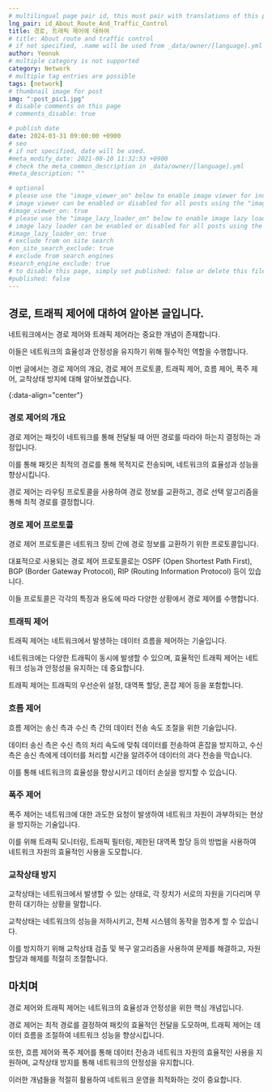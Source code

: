 ```yaml
---
# multilingual page pair id, this must pair with translations of this page. (This name must be unique)
lng_pair: id_About_Route_And_Traffic_Control
title: 경로, 트래픽 제어에 대하여
# title: About route and traffic control
# if not specified, .name will be used from _data/owner/[language].yml
author: Yeonuk
# multiple category is not supported
category: Network
# multiple tag entries are possible
tags: [network]
# thumbnail image for post
img: ":post_pic1.jpg"
# disable comments on this page
# comments_disable: true

# publish date
date: 2024-03-31 09:00:00 +0900
# seo
# if not specified, date will be used.
#meta_modify_date: 2021-08-10 11:32:53 +0900
# check the meta_common_description in _data/owner/[language].yml
#meta_description: ""

# optional
# please use the "image_viewer_on" below to enable image viewer for individual pages or posts (_posts/ or [language]/_posts folders).
# image viewer can be enabled or disabled for all posts using the "image_viewer_posts: true" setting in _data/conf/main.yml.
#image_viewer_on: true
# please use the "image_lazy_loader_on" below to enable image lazy loader for individual pages or posts (_posts/ or [language]/_posts folders).
# image lazy loader can be enabled or disabled for all posts using the "image_lazy_loader_posts: true" setting in _data/conf/main.yml.
#image_lazy_loader_on: true
# exclude from on site search
#on_site_search_exclude: true
# exclude from search engines
#search_engine_exclude: true
# to disable this page, simply set published: false or delete this file
#published: false
---
```


<!-- outline-start -->

## 경로, 트래픽 제어에 대하여 알아본 글입니다.

네트워크에서는 경로 제어와 트래픽 제어라는 중요한 개념이 존재합니다.

이들은 네트워크의 효율성과 안정성을 유지하기 위해 필수적인 역할을 수행합니다.

이번 글에서는 경로 제어의 개요, 경로 제어 프로토콜, 트래픽 제어, 흐름 제어, 폭주 제어, 교착상태 방지에 대해 알아보겠습니다.

{:data-align="center"}

<!-- outline-end -->

### 경로 제어의 개요

경로 제어는 패킷이 네트워크를 통해 전달될 때 어떤 경로를 따라야 하는지 결정하는 과정입니다.

이를 통해 패킷은 최적의 경로를 통해 목적지로 전송되며, 네트워크의 효율성과 성능을 향상시킵니다.

경로 제어는 라우팅 프로토콜을 사용하여 경로 정보를 교환하고, 경로 선택 알고리즘을 통해 최적 경로를 결정합니다.

### 경로 제어 프로토콜

경로 제어 프로토콜은 네트워크 장비 간에 경로 정보를 교환하기 위한 프로토콜입니다.

대표적으로 사용되는 경로 제어 프로토콜로는 OSPF (Open Shortest Path First), BGP (Border Gateway Protocol), RIP (Routing Information Protocol) 등이 있습니다.

이들 프로토콜은 각각의 특징과 용도에 따라 다양한 상황에서 경로 제어를 수행합니다.

### 트래픽 제어

트래픽 제어는 네트워크에서 발생하는 데이터 흐름을 제어하는 기술입니다.

네트워크에는 다양한 트래픽이 동시에 발생할 수 있으며, 효율적인 트래픽 제어는 네트워크 성능과 안정성을 유지하는 데 중요합니다.

트래픽 제어는 트래픽의 우선순위 설정, 대역폭 할당, 혼잡 제어 등을 포함합니다.

### 흐름 제어

흐름 제어는 송신 측과 수신 측 간의 데이터 전송 속도 조절을 위한 기술입니다.

데이터 송신 측은 수신 측의 처리 속도에 맞춰 데이터를 전송하여 혼잡을 방지하고, 수신 측은 송신 측에게 데이터를 처리할 시간을 알려주어 데이터의 과다 전송을 막습니다.

이를 통해 네트워크의 효율성을 향상시키고 데이터 손실을 방지할 수 있습니다.

### 폭주 제어

폭주 제어는 네트워크에 대한 과도한 요청이 발생하여 네트워크 자원이 과부하되는 현상을 방지하는 기술입니다.

이를 위해 트래픽 모니터링, 트래픽 필터링, 제한된 대역폭 할당 등의 방법을 사용하여 네트워크 자원의 효율적인 사용을 도모합니다.

### 교착상태 방지

교착상태는 네트워크에서 발생할 수 있는 상태로, 각 장치가 서로의 자원을 기다리며 무한히 대기하는 상황을 말합니다.

교착상태는 네트워크의 성능을 저하시키고, 전체 시스템의 동작을 멈추게 할 수 있습니다.

이를 방지하기 위해 교착상태 검출 및 복구 알고리즘을 사용하여 문제를 해결하고, 자원 할당과 해제를 적절히 조절합니다.

## 마치며

경로 제어와 트래픽 제어는 네트워크의 효율성과 안정성을 위한 핵심 개념입니다.

경로 제어는 최적 경로를 결정하여 패킷의 효율적인 전달을 도모하며, 트래픽 제어는 데이터 흐름을 조절하여 네트워크 성능을 향상시킵니다.

또한, 흐름 제어와 폭주 제어를 통해 데이터 전송과 네트워크 자원의 효율적인 사용을 지원하며, 교착상태 방지를 통해 네트워크의 안정성을 유지합니다.

이러한 개념들을 적절히 활용하여 네트워크 운영을 최적화하는 것이 중요합니다.
